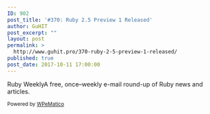 ```yaml
---
ID: 902
post_title: '#370: Ruby 2.5 Preview 1 Released'
author: GuHIT
post_excerpt: ""
layout: post
permalink: >
  http://www.guhit.pro/370-ruby-2-5-preview-1-released/
published: true
post_date: 2017-10-11 17:00:00
---
```

Ruby WeeklyA free, once&ndash;weekly e-mail round-up of Ruby news and articles.<p class="wpematico_credit"><small>Powered by <a href="http://www.wpematico.com" target="_blank">WPeMatico</a></small></p>
